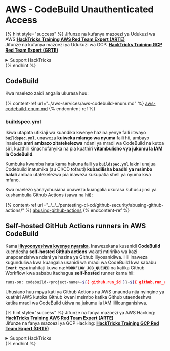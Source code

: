 # AWS - CodeBuild Unauthenticated Access

{% hint style="success" %}
Jifunze na kufanya mazoezi ya Udukuzi wa AWS:<img src="/.gitbook/assets/image.png" alt="" data-size="line">[**HackTricks Training AWS Red Team Expert (ARTE)**](https://training.hacktricks.xyz/courses/arte)<img src="/.gitbook/assets/image.png" alt="" data-size="line">\
Jifunze na kufanya mazoezi ya Udukuzi wa GCP: <img src="/.gitbook/assets/image (2).png" alt="" data-size="line">[**HackTricks Training GCP Red Team Expert (GRTE)**<img src="/.gitbook/assets/image (2).png" alt="" data-size="line">](https://training.hacktricks.xyz/courses/grte)

<details>

<summary>Support HackTricks</summary>

* Angalia [**mipango ya usajili**](https://github.com/sponsors/carlospolop)!
* **Jiunge na** 💬 [**kikundi cha Discord**](https://discord.gg/hRep4RUj7f) au [**kikundi cha telegram**](https://t.me/peass) au **tufuate** kwenye **Twitter** 🐦 [**@hacktricks\_live**](https://twitter.com/hacktricks\_live)**.**
* **Shiriki mbinu za udukuzi kwa kuwasilisha PRs kwenye** [**HackTricks**](https://github.com/carlospolop/hacktricks) na [**HackTricks Cloud**](https://github.com/carlospolop/hacktricks-cloud) github repos.

</details>
{% endhint %}

## CodeBuild

Kwa maelezo zaidi angalia ukurasa huu:

{% content-ref url="../aws-services/aws-codebuild-enum.md" %}
[aws-codebuild-enum.md](../aws-services/aws-codebuild-enum.md)
{% endcontent-ref %}

### buildspec.yml

Ikiwa utapata ufikiaji wa kuandika kwenye hazina yenye faili iitwayo **`buildspec.yml`**, unaweza **kuiweka mlango wa nyuma** faili hii, ambayo inaeleza **amri ambazo zitatekelezwa** ndani ya mradi wa CodeBuild na kutoa siri, kuathiri kinachofanyika na pia kuathiri **vitambulisho vya jukumu la IAM la CodeBuild**.

Kumbuka kwamba hata kama hakuna faili ya **`buildspec.yml`** lakini unajua Codebuild inatumika (au CI/CD tofauti) **kubadilisha baadhi ya msimbo halali** ambao utatekelezwa pia inaweza kukupatia shell ya nyuma kwa mfano.

Kwa maelezo yanayohusiana unaweza kuangalia ukurasa kuhusu jinsi ya kushambulia Github Actions (sawa na hii):

{% content-ref url="../../../pentesting-ci-cd/github-security/abusing-github-actions/" %}
[abusing-github-actions](../../../pentesting-ci-cd/github-security/abusing-github-actions/)
{% endcontent-ref %}

## Self-hosted GitHub Actions runners in AWS CodeBuild <a href="#action-runner" id="action-runner"></a>

Kama [**ilivyoonyeshwa kwenye nyaraka**](https://docs.aws.amazon.com/codebuild/latest/userguide/action-runner.html), Inawezekana kusanidi **CodeBuild** kuendesha **self-hosted Github actions** wakati mtiririko wa kazi unapoanzishwa ndani ya hazina ya Github iliyosanidiwa. Hii inaweza kugunduliwa kwa kuangalia usanidi wa mradi wa CodeBuild kwa sababu **`Event type`** inahitaji kuwa na: **`WORKFLOW_JOB_QUEUED`** na katika Github Workflow kwa sababu itachagua **self-hosted** runner kama hii:
```bash
runs-on: codebuild-<project-name>-${{ github.run_id }}-${{ github.run_attempt }}
```
Uhusiano huu mpya kati ya Github Actions na AWS unaunda njia nyingine ya kuathiri AWS kutoka Github kwani msimbo katika Github utaendeshwa katika mradi wa CodeBuild ukiwa na jukumu la IAM lililounganishwa.

{% hint style="success" %}
Jifunze na fanya mazoezi ya AWS Hacking:<img src="/.gitbook/assets/image.png" alt="" data-size="line">[**HackTricks Training AWS Red Team Expert (ARTE)**](https://training.hacktricks.xyz/courses/arte)<img src="/.gitbook/assets/image.png" alt="" data-size="line">\
Jifunze na fanya mazoezi ya GCP Hacking: <img src="/.gitbook/assets/image (2).png" alt="" data-size="line">[**HackTricks Training GCP Red Team Expert (GRTE)**<img src="/.gitbook/assets/image (2).png" alt="" data-size="line">](https://training.hacktricks.xyz/courses/grte)

<details>

<summary>Support HackTricks</summary>

* Angalia [**mipango ya usajili**](https://github.com/sponsors/carlospolop)!
* **Jiunge na** 💬 [**kikundi cha Discord**](https://discord.gg/hRep4RUj7f) au [**kikundi cha telegram**](https://t.me/peass) au **tufuate** kwenye **Twitter** 🐦 [**@hacktricks\_live**](https://twitter.com/hacktricks\_live)**.**
* **Shiriki mbinu za udukuzi kwa kuwasilisha PRs kwenye** [**HackTricks**](https://github.com/carlospolop/hacktricks) na [**HackTricks Cloud**](https://github.com/carlospolop/hacktricks-cloud) github repos.

</details>
{% endhint %}
